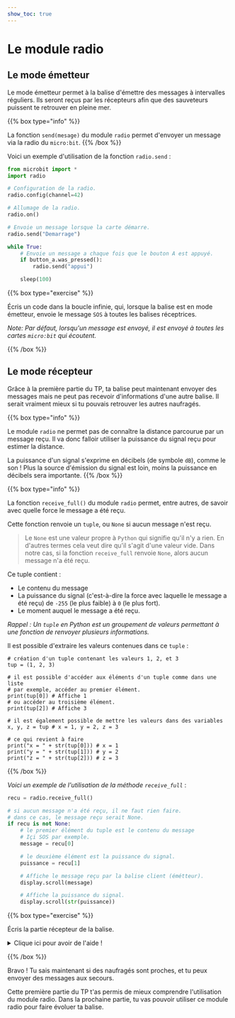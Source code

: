 ```yaml
---
show_toc: true
---
```


# Le module radio


## Le mode émetteur

Le mode émetteur permet à la balise d'émettre des messages à intervalles
réguliers. Ils seront reçus par les récepteurs afin que des sauveteurs puissent
te retrouver en pleine mer.

{{% box type="info" %}}

La fonction `send(mesage)` du module `radio` permet d'envoyer un
message via la radio du `micro:bit`.
{{% /box %}}

Voici un exemple d'utilisation de la fonction `radio.send` : 

```python
from microbit import *
import radio

# Configuration de la radio.
radio.config(channel=42)

# Allumage de la radio.
radio.on()

# Envoie un message lorsque la carte démarre.
radio.send("Demarrage")

while True:
    # Envoie un message a chaque fois que le bouton A est appuyé.
    if button_a.was_pressed():
        radio.send("appui")

    sleep(100)
```

{{% box type="exercise" %}}

Écris un code dans la boucle infinie, qui, lorsque la balise est en mode
émetteur, envoie le message `SOS` à toutes les balises réceptrices.

*Note: Par défaut, lorsqu'un message est envoyé, il est envoyé à toutes les
cartes `micro:bit` qui écoutent.*

{{% /box %}}

## Le mode récepteur

Grâce à la première partie du TP, ta balise peut maintenant envoyer des
messages mais ne peut pas recevoir d'informations d'une autre balise.
Il serait vraiment mieux si tu pouvais retrouver les autres naufragés.

{{% box type="info" %}}

Le module `radio` ne permet pas de connaître la distance parcourue par un message 
reçu. Il va donc falloir utiliser la puissance du signal reçu pour
estimer la distance.

La puissance d'un signal s'exprime en décibels (de symbole `dB`),
comme le son !
Plus la source d'émission du signal est loin, moins la puissance en décibels
sera importante.
{{% /box %}}

{{% box type="info" %}}

La fonction `receive_full()` du module `radio` permet, entre autres, de savoir
avec quelle force le message a été reçu.

Cette fonction renvoie un `tuple`, ou `None` si aucun message n'est reçu. 

> Le `None` est une valeur propre à `Python` qui signifie qu'il n'y a rien.
> En d'autres termes cela veut dire qu'il s'agit d'une valeur vide. Dans notre
> cas, si la fonction `receive_full` renvoie `None`, alors aucun message n'a
> été reçu.

Ce tuple contient :
- Le contenu du message
- La puissance du signal (c'est-à-dire la force avec laquelle le message
a été reçu) de `-255` (le plus faible) à `0` (le plus fort).
- Le moment auquel le message a été reçu.

*Rappel : Un `tuple` en Python est un groupement de valeurs permettant à
une fonction de renvoyer plusieurs informations.*


Il est possible d'extraire les valeurs contenues dans ce `tuple` :

```codepython
# création d'un tuple contenant les valeurs 1, 2, et 3
tup = (1, 2, 3)

# il est possible d'accéder aux éléments d'un tuple comme dans une liste
# par exemple, accéder au premier élément.
print(tup[0]) # Affiche 1
# ou accéder au troisième élément.
print(tup[2]) # Affiche 3

# il est également possible de mettre les valeurs dans des variables
x, y, z = tup # x = 1, y = 2, z = 3

# ce qui revient à faire
print("x = " + str(tup[0])) # x = 1
print("y = " + str(tup[1])) # y = 2
print("z = " + str(tup[2])) # z = 3
```
{{% /box %}}


*Voici un exemple de l'utilisation de la méthode `receive_full`* :

```python
recu = radio.receive_full()

# si aucun message n'a été reçu, il ne faut rien faire.
# dans ce cas, le message reçu serait None.
if recu is not None:
    # le premier élément du tuple est le contenu du message
    # Içi SOS par exemple.
    message = recu[0]

    # le deuxième élément est la puissance du signal.
    puissance = recu[1]

    # Affiche le message reçu par la balise client (émétteur).
    display.scroll(message)

    # Affiche la puissance du signal.
    display.scroll(str(puissance))
```

{{% box type="exercise" %}}

Écris la partie récepteur de la balise.

<details>
<summary>Clique ici pour avoir de l'aide !</summary>

*Aide : Le code peut suivre cette procédure, écrite en pseudo-code :*

```text {nocopy=true}
si la balise est réceptrice, alors
    message_reçu <- radio.receive_full()
    si message_reçu est None, alors
        On ne capte pas de balise aux alentours.
    sinon,
        message, puissance, temps <- message_reçu
        si puissance > puissance_minimum, alors
            # Une balise proche et d'autres naufragés sont détectés
            Affiche l'image Image.HAPPY
        sinon,
            # La puissance n'est pas suffisante, aucune balise n'est proche.
            Affiche l'image Image.SAD
```

</details>

{{% /box %}}

Bravo ! Tu sais maintenant si des naufragés sont proches, et tu peux 
envoyer des messages aux secours.

Cette première partie du TP t'as permis de mieux comprendre l'utilisation du
module radio. Dans la prochaine partie, tu vas pouvoir utiliser ce module radio
pour faire évoluer ta balise.
